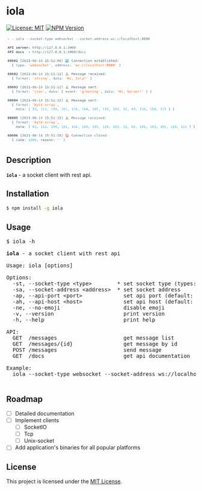 # iola

[![License: MIT](https://img.shields.io/github/license/pvarentsov/iola)](https://github.com/pvarentsov/iola/blob/main/LICENSE)
[![NPM Version](https://img.shields.io/npm/v/iola.svg)](https://www.npmjs.com/package/iola)

![demo](./demo/demo.png)

## Description

**`iola`** - a socket client with rest api.


## Installation
```bash
$ npm install -g iola
```
## Usage

<pre>
$ iola -h

<b>iola</b> - a socket client with rest api

Usage: iola [options]

Options:
  -st, --socket-type &lt;type>        * set socket type (types: "websocket")
  -sa, --socket-address &lt;address>  * set socket address
  -ap, --api-port &lt;port>             set api port (default: "3000")
  -ah, --api-host &lt;host>             set api host (default: "localhost")
  -ne, --no-emoji                    disable emoji
  -v, --version                      print version
  -h, --help                         print help

API:
  GET  /messages                     get message list
  GET  /messages/{id}                get message by id
  POST /messages                     send message 
  GET  /docs                         get api documentation

Example:
  iola --socket-type websocket --socket-address ws://localhost:8080

</pre>

## Roadmap

- [ ] Detailed documentation
- [ ] Implement clients
  - [ ] SocketIO
  - [ ] Tcp
  - [ ] Unix-socket
- [ ] Add application's binaries for all popular platforms

## License

This project is licensed under the [MIT License](https://github.com/pvarentsov/iola/blob/main/LICENSE).
